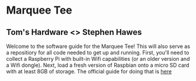 # Marquee Tee
## Tom's Hardware <> Stephen Hawes

Welcome to the software guide for the Marquee Tee! This will also serve as a repositiory for all code needed to get up and running.
First, you'll need to collect a Raspberry Pi with built-in Wifi capabilities (or an older version and a Wifi dongle). Next, load a fresh version of Raspbian onto a micro SD card with at least 8GB of storage. The official guide for doing that is [here](https://www.raspberrypi.org/documentation/installation/installing-images/)


